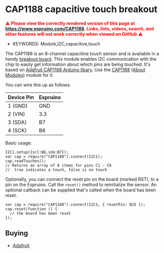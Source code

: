 <!--- Copyright (c) 2015 Andrew Nicolaou. See the file LICENSE for copying permission. -->
CAP1188 capacitive touch breakout
=================================

<span style="color:red">:warning: **Please view the correctly rendered version of this page at https://www.espruino.com/CAP1188. Links, lists, videos, search, and other features will not work correctly when viewed on GitHub** :warning:</span>

* KEYWORDS: Module,I2C,capacitive,touch

The CAP1188 is an 8-channel capacitive touch sensor and is available in a handy [breakout board](https://www.adafruit.com/products/1602). This module enables I2C communication with the chip to easily get information about which pins are being touched. It's based on [Adafruit CAP1188 Arduino libary](https://github.com/adafruit/Adafruit_CAP1188_Library). Use the [CAP1188](/modules/CAP1188.js) ([About Modules](/Modules)) module for it.

You can wire this up as follows:

| Device Pin | Espruino |
| ---------- | -------- |
| 1 (GND)    | GND      |
| 2 (VIN)    | 3.3      |
| 3 (SDA)    | B7       |
| 4 (SCK)    | B6       |

Basic usage:

```
I2C1.setup({scl:B6,sda:B7});
var cap = require("CAP1188").connect(I2C1);
cap.readTouches();
// Returns an array of 8 items for pins C1 - C8
//  true indicates a touch, false is no touch
```

Optionally, you can connect the reset pin on the board (marked RST), to a pin on the Espruino. Call the `reset()` method to reinitialize the sensor. An optional callback can be supplied that's called when the board has been reset.

```
var cap = require("CAP1188").connect(I2C1, { resetPin: B15 });
cap.reset(function () {
  // the board has been reset
});
```

Buying
-----

* [Adafruit](https://www.adafruit.com/products/1602)
